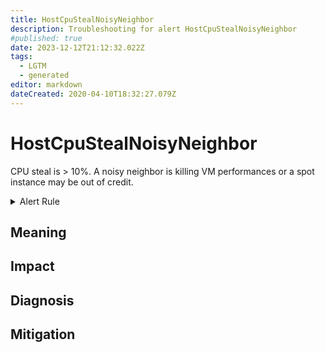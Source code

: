 ```yaml
---
title: HostCpuStealNoisyNeighbor
description: Troubleshooting for alert HostCpuStealNoisyNeighbor
#published: true
date: 2023-12-12T21:12:32.022Z
tags: 
  - LGTM
  - generated
editor: markdown
dateCreated: 2020-04-10T18:32:27.079Z
---
```


# HostCpuStealNoisyNeighbor

CPU steal is > 10%. A noisy neighbor is killing VM performances or a spot instance may be out of credit.

<details>
  <summary>Alert Rule</summary>

{{% rule "host-and-hardware/node-exporter.yml" "HostCpuStealNoisyNeighbor" %}}

{{% comment %}}

```yaml
alert: HostCpuStealNoisyNeighbor
expr: (avg by(instance) (rate(node_cpu_seconds_total{mode="steal"}[5m])) * 100 > 10) * on(instance) group_left (nodename) node_uname_info{nodename=~".+"}
for: 0m
labels:
    severity: warning
annotations:
    summary: Host CPU steal noisy neighbor (instance {{ $labels.instance }})
    description: |-
        CPU steal is > 10%. A noisy neighbor is killing VM performances or a spot instance may be out of credit.
          VALUE = {{ $value }}
          LABELS = {{ $labels }}
    runbook: https://github.com/srerun/prometheus-alerts/blob/main/content/runbooks/node-exporter/HostCpuStealNoisyNeighbor.md

```

{{% /comment %}}

</details>


## Meaning
[//]: # "Short paragraph that explains what the alert means"


## Impact
[//]: # "What could / will happen if the alert is not addressed"



## Diagnosis
[//]: # "Steps to take to identify the cause of the problem"



## Mitigation
[//]: # "The steps necessary to resolve the alert"
